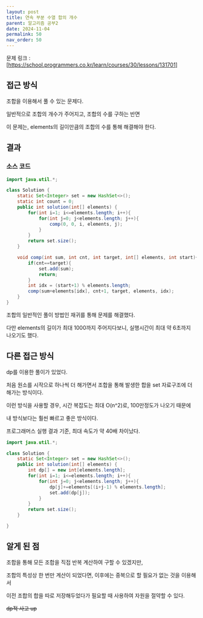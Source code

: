 ```yaml
---
layout: post
title: 연속 부분 수열 합의 개수
parent: 알고리즘 공부2
date: 2024-11-04
permalink: 50
nav_order: 50
---
```


문제 링크 : [https://school.programmers.co.kr/learn/courses/30/lessons/131701]

## 접근 방식

조합을 이용해서 풀 수 있는 문제다.

일반적으로 조합의 개수가 주어지고, 조합의 수를 구하는 반면

이 문제는, elements의 길이만큼의 조합의 수를 통해 해결해야 한다.

## 결과

### 소스 코드

```java
import java.util.*;

class Solution {
    static Set<Integer> set = new HashSet<>();
    static int count = 0;
    public int solution(int[] elements) {
        for(int i=1; i<=elements.length; i++){
            for(int j=0; j<elements.length; j++){
                comp(0, 0, i, elements, j);
            }
        }
        return set.size();
    }

    void comp(int sum, int cnt, int target, int[] elements, int start){
        if(cnt==target){
            set.add(sum);
            return;
        }
        int idx = (start+1) % elements.length;
        comp(sum+elements[idx], cnt+1, target, elements, idx);
    }
}
```

조합의 일반적인 풀이 방법인 재귀를 통해 문제를 해결했다.

다만 elements의 길이가 최대 1000까지 주어지다보니, 실행시간이 최대 약 6초까지 나오기도 했다.

## 다른 접근 방식

dp를 이용한 풀이가 있었다.

처음 원소를 시작으로 하나씩 더 해가면서 조합을 통해 발생한 합을 set 자료구조에 더해가는 방식이다.

이런 방식을 사용할 경우, 시간 복잡도는 최대 O(n^2)로, 100만정도가 나오기 때문에

내 방식보다는 훨씬 빠르고 좋은 방식이다.

프로그래머스 실행 결과 기준, 최대 속도가 약 40배 차이났다.

```java
import java.util.*;

class Solution {
    static Set<Integer> set = new HashSet<>();
    public int solution(int[] elements) {
        int dp[] = new int[elements.length];
        for(int i=1; i<=elements.length; i++){
            for(int j=0; j<elements.length; j++){
                dp[j]+=elements[(i+j-1) % elements.length];
                set.add(dp[j]);
            }
        }
        return set.size();
    }

}
```

## 알게 된 점

조합을 통해 모든 조합을 직접 반복 계산하여 구할 수 있겠지만,

조합의 특성상 한 번만 계산이 되었다면, 이후에는 중복으로 할 필요가 없는 것을 이용해서

이전 조합의 합을 따로 저장해두었다가 필요할 때 사용하여 자원을 절약할 수 있다.

~~dp적 사고 up~~

[https://school.programmers.co.kr/learn/courses/30/lessons/131701]: https://school.programmers.co.kr/learn/courses/30/lessons/131701

